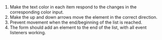 1) Make the text color in  each item respond to the changes in the corresponding color input.
2) Make the up and down arrows move the element in the correct direction.
3) Prevent movement when the end/beginning of the list is reached.
4) The form should add an element to the end of the list, with all event listeners working.
